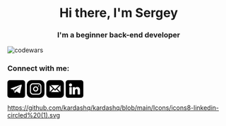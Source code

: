 <h1 align="center">Hi there, I'm Sergey </h1>
<h3 align="center">I'm a beginner back-end developer</h3>

![codewars](https://www.codewars.com/users/Kardashq/badges/small)

### Connect with me:
<p align="left">
<a href="https://t.me/kardashq" target="blank"><img align="center" src="https://raw.githubusercontent.com/kardashq/kardashq/70361c4f4c095cc70de3176a6642c67402f56410/icons/telegram.svg" alt="kardashq" height="40" width="40" /></a>
<a href="https://www.instagram.com/kardashq/" target="blank"><img align="center" src="https://raw.githubusercontent.com/kardashq/kardashq/70361c4f4c095cc70de3176a6642c67402f56410/icons/instagram.svg" alt="kardashq" height="40" width="40" /></a>
<a href="https://t.me/kardashq" target="blank"><img align="center" src="https://raw.githubusercontent.com/kardashq/kardashq/70361c4f4c095cc70de3176a6642c67402f56410/icons/mail.svg" alt="kardashq" height="40" width="40" /></a>
<a href="https://t.me/kardashq" target="blank"><img align="center" src="https://raw.githubusercontent.com/kardashq/kardashq/70361c4f4c095cc70de3176a6642c67402f56410/icons/linkedin.svg" alt="kardashq" height="40" width="40" /></a>


https://github.com/kardashq/kardashq/blob/main/Icons/icons8-linkedin-circled%20(1).svg
